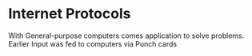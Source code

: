 # Internet Protocols


With General-purpose computers comes application to solve problems. Earlier Input was fed to computers via Punch cards
<!--stackedit_data:
eyJwcm9wZXJ0aWVzIjoiZXh0ZW5zaW9uczpcbiAgcHJlc2V0Oi
BnZm1cbiIsImhpc3RvcnkiOlstNjY5NDEwNDQ4XX0=
-->